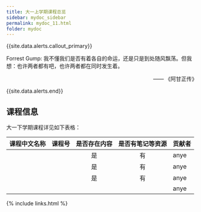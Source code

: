 ```yaml
---
title: 大一上学期课程总览
sidebar: mydoc_sidebar
permalink: mydoc_11.html
folder: mydoc
---
```


{{site.data.alerts.callout_primary}}
<p>Forrest Gump: 我不懂我们是否有着各自的命运，还是只是到处随风飘荡。但我想：也许两者都有吧，也许两者都在同时发生着。</p>
<p align="right">—— 《阿甘正传》</p>

{{site.data.alerts.end}}



## 课程信息

大一下学期课程详见如下表格：




<div class="datatable-begin"></div>

| 课程中文名称 | 课程号 | 是否存在内容 | 是否有笔记等资源 | 贡献者 |
| ------------ | ------ | :----------: | :--------------: | ------ |
| []()         |        |      是      |        有        | anye   |
| []()         |        |      是      |        有        | anye   |
| []()         |        |      是      |        有        | anye   |
| []()         |        |              |                  | anye   |

<div class="datatable-end"></div>

{% include links.html %}